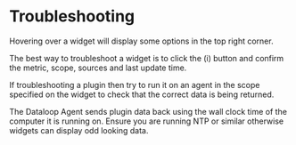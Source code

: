 # Troubleshooting

Hovering over a widget will display some options in the top right corner.

The best way to troubleshoot a widget is to click the (i) button and confirm the metric, scope, sources and last update time.

If troubleshooting a plugin then try to run it on an agent in the scope specified on the widget to check that the correct data is being returned.

The Dataloop Agent sends plugin data back using the wall clock time of the computer it is running on. Ensure you are running NTP or similar otherwise widgets can display odd looking data.
